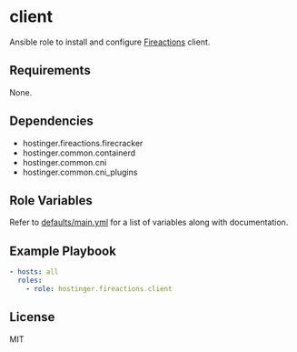 # client

Ansible role to install and configure [Fireactions](https://github.com/hostinger/fireactions) client.

## Requirements

None.

## Dependencies

- hostinger.fireactions.firecracker
- hostinger.common.containerd
- hostinger.common.cni
- hostinger.common.cni_plugins

## Role Variables

Refer to [defaults/main.yml](defaults/main.yml) for a list of variables along with documentation.

## Example Playbook

```yaml
- hosts: all
  roles:
    - role: hostinger.fireactions.client
```

## License

MIT
